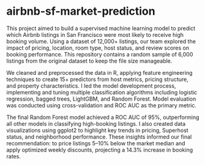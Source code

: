 # airbnb-sf-market-prediction
This project aimed to build a supervised machine learning model to predict which Airbnb listings in San Francisco were most likely to receive high booking volume. Using a dataset of 12,000+ listings, our team explored the impact of pricing, location, room type, host status, and review scores on booking performance.  This repository contains a random sample of 6,000 listings from the original dataset to keep the file size manageable.

We cleaned and preprocessed the data in R, applying feature engineering techniques to create 15+ predictors from host metrics, pricing structure, and property characteristics. I led the model development process, implementing and tuning multiple classification algorithms including logistic regression, bagged trees, LightGBM, and Random Forest. Model evaluation was conducted using cross-validation and ROC AUC as the primary metric.  

The final Random Forest model achieved a ROC AUC of 95%, outperforming all other models in classifying high-booking listings. I also created data visualizations using ggplot2 to highlight key trends in pricing, Superhost status, and neighborhood performance. These insights informed our final recommendation: to price listings 5–10% below the market median and apply optimized weekly discounts, projecting a 14.3% increase in booking rates.
